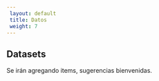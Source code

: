 ```yaml
---
 layout: default
 title: Datos
 weight: 7
---
```



## Datasets

Se irán agregando items, sugerencias bienvenidas.

